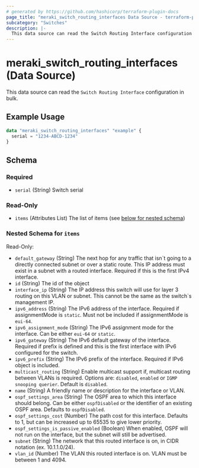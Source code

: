 ```yaml
---
# generated by https://github.com/hashicorp/terraform-plugin-docs
page_title: "meraki_switch_routing_interfaces Data Source - terraform-provider-meraki"
subcategory: "Switches"
description: |-
  This data source can read the Switch Routing Interface configuration in bulk.
---
```


# meraki_switch_routing_interfaces (Data Source)

This data source can read the `Switch Routing Interface` configuration in bulk.

## Example Usage

```terraform
data "meraki_switch_routing_interfaces" "example" {
  serial = "1234-ABCD-1234"
}
```

<!-- schema generated by tfplugindocs -->
## Schema

### Required

- `serial` (String) Switch serial

### Read-Only

- `items` (Attributes List) The list of items (see [below for nested schema](#nestedatt--items))

<a id="nestedatt--items"></a>
### Nested Schema for `items`

Read-Only:

- `default_gateway` (String) The next hop for any traffic that isn`t going to a directly connected subnet or over a static route. This IP address must exist in a subnet with a routed interface. Required if this is the first IPv4 interface.
- `id` (String) The id of the object
- `interface_ip` (String) The IP address this switch will use for layer 3 routing on this VLAN or subnet. This cannot be the same as the switch`s management IP.
- `ipv6_address` (String) The IPv6 address of the interface. Required if assignmentMode is `static`. Must not be included if assignmentMode is `eui-64`.
- `ipv6_assignment_mode` (String) The IPv6 assignment mode for the interface. Can be either `eui-64` or `static`.
- `ipv6_gateway` (String) The IPv6 default gateway of the interface. Required if prefix is defined and this is the first interface with IPv6 configured for the switch.
- `ipv6_prefix` (String) The IPv6 prefix of the interface. Required if IPv6 object is included.
- `multicast_routing` (String) Enable multicast support if, multicast routing between VLANs is required. Options are: `disabled`, `enabled` or `IGMP snooping querier`. Default is `disabled`.
- `name` (String) A friendly name or description for the interface or VLAN.
- `ospf_settings_area` (String) The OSPF area to which this interface should belong. Can be either `ospfDisabled` or the identifier of an existing OSPF area. Defaults to `ospfDisabled`.
- `ospf_settings_cost` (Number) The path cost for this interface. Defaults to 1, but can be increased up to 65535 to give lower priority.
- `ospf_settings_is_passive_enabled` (Boolean) When enabled, OSPF will not run on the interface, but the subnet will still be advertised.
- `subnet` (String) The network that this routed interface is on, in CIDR notation (ex. 10.1.1.0/24).
- `vlan_id` (Number) The VLAN this routed interface is on. VLAN must be between 1 and 4094.
